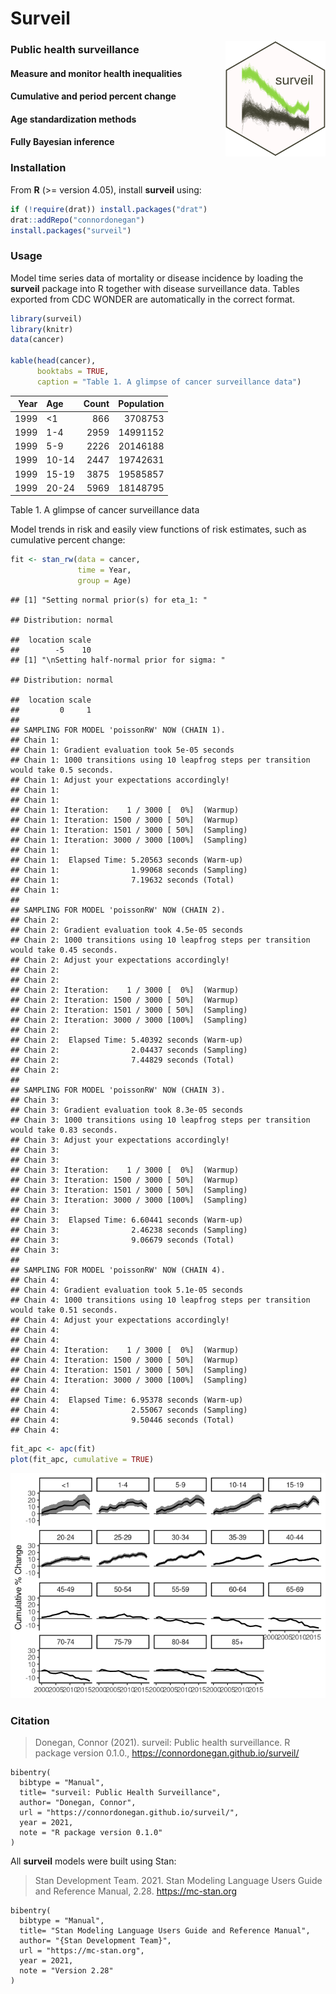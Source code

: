 <!-- README.md is generated from README.Rmd. Please edit that file -->

# Surveil

<img src="man/figures/logo.png" align="right" width="160" />

### Public health surveillance

#### Measure and monitor health inequalities

#### Cumulative and period percent change

#### Age standardization methods

#### Fully Bayesian inference

### Installation

From **R** (\>= version 4.05), install **surveil** using:

``` r
if (!require(drat)) install.packages("drat")
drat::addRepo("connordonegan")
install.packages("surveil")
```

### Usage

Model time series data of mortality or disease incidence by loading the
**surveil** package into R together with disease surveillance data.
Tables exported from CDC WONDER are automatically in the correct format.

``` r
library(surveil)
library(knitr)
data(cancer)

kable(head(cancer), 
      booktabs = TRUE,
      caption = "Table 1. A glimpse of cancer surveillance data")
```

| Year | Age   | Count | Population |
|-----:|:------|------:|-----------:|
| 1999 | \<1   |   866 |    3708753 |
| 1999 | 1-4   |  2959 |   14991152 |
| 1999 | 5-9   |  2226 |   20146188 |
| 1999 | 10-14 |  2447 |   19742631 |
| 1999 | 15-19 |  3875 |   19585857 |
| 1999 | 20-24 |  5969 |   18148795 |

Table 1. A glimpse of cancer surveillance data

Model trends in risk and easily view functions of risk estimates, such
as cumulative percent change:

``` r
fit <- stan_rw(data = cancer,
               time = Year,
               group = Age)
```

    ## [1] "Setting normal prior(s) for eta_1: "

    ## Distribution: normal

    ##  location scale
    ##        -5    10
    ## [1] "\nSetting half-normal prior for sigma: "

    ## Distribution: normal

    ##  location scale
    ##         0     1
    ## 
    ## SAMPLING FOR MODEL 'poissonRW' NOW (CHAIN 1).
    ## Chain 1: 
    ## Chain 1: Gradient evaluation took 5e-05 seconds
    ## Chain 1: 1000 transitions using 10 leapfrog steps per transition would take 0.5 seconds.
    ## Chain 1: Adjust your expectations accordingly!
    ## Chain 1: 
    ## Chain 1: 
    ## Chain 1: Iteration:    1 / 3000 [  0%]  (Warmup)
    ## Chain 1: Iteration: 1500 / 3000 [ 50%]  (Warmup)
    ## Chain 1: Iteration: 1501 / 3000 [ 50%]  (Sampling)
    ## Chain 1: Iteration: 3000 / 3000 [100%]  (Sampling)
    ## Chain 1: 
    ## Chain 1:  Elapsed Time: 5.20563 seconds (Warm-up)
    ## Chain 1:                1.99068 seconds (Sampling)
    ## Chain 1:                7.19632 seconds (Total)
    ## Chain 1: 
    ## 
    ## SAMPLING FOR MODEL 'poissonRW' NOW (CHAIN 2).
    ## Chain 2: 
    ## Chain 2: Gradient evaluation took 4.5e-05 seconds
    ## Chain 2: 1000 transitions using 10 leapfrog steps per transition would take 0.45 seconds.
    ## Chain 2: Adjust your expectations accordingly!
    ## Chain 2: 
    ## Chain 2: 
    ## Chain 2: Iteration:    1 / 3000 [  0%]  (Warmup)
    ## Chain 2: Iteration: 1500 / 3000 [ 50%]  (Warmup)
    ## Chain 2: Iteration: 1501 / 3000 [ 50%]  (Sampling)
    ## Chain 2: Iteration: 3000 / 3000 [100%]  (Sampling)
    ## Chain 2: 
    ## Chain 2:  Elapsed Time: 5.40392 seconds (Warm-up)
    ## Chain 2:                2.04437 seconds (Sampling)
    ## Chain 2:                7.44829 seconds (Total)
    ## Chain 2: 
    ## 
    ## SAMPLING FOR MODEL 'poissonRW' NOW (CHAIN 3).
    ## Chain 3: 
    ## Chain 3: Gradient evaluation took 8.3e-05 seconds
    ## Chain 3: 1000 transitions using 10 leapfrog steps per transition would take 0.83 seconds.
    ## Chain 3: Adjust your expectations accordingly!
    ## Chain 3: 
    ## Chain 3: 
    ## Chain 3: Iteration:    1 / 3000 [  0%]  (Warmup)
    ## Chain 3: Iteration: 1500 / 3000 [ 50%]  (Warmup)
    ## Chain 3: Iteration: 1501 / 3000 [ 50%]  (Sampling)
    ## Chain 3: Iteration: 3000 / 3000 [100%]  (Sampling)
    ## Chain 3: 
    ## Chain 3:  Elapsed Time: 6.60441 seconds (Warm-up)
    ## Chain 3:                2.46238 seconds (Sampling)
    ## Chain 3:                9.06679 seconds (Total)
    ## Chain 3: 
    ## 
    ## SAMPLING FOR MODEL 'poissonRW' NOW (CHAIN 4).
    ## Chain 4: 
    ## Chain 4: Gradient evaluation took 5.1e-05 seconds
    ## Chain 4: 1000 transitions using 10 leapfrog steps per transition would take 0.51 seconds.
    ## Chain 4: Adjust your expectations accordingly!
    ## Chain 4: 
    ## Chain 4: 
    ## Chain 4: Iteration:    1 / 3000 [  0%]  (Warmup)
    ## Chain 4: Iteration: 1500 / 3000 [ 50%]  (Warmup)
    ## Chain 4: Iteration: 1501 / 3000 [ 50%]  (Sampling)
    ## Chain 4: Iteration: 3000 / 3000 [100%]  (Sampling)
    ## Chain 4: 
    ## Chain 4:  Elapsed Time: 6.95378 seconds (Warm-up)
    ## Chain 4:                2.55067 seconds (Sampling)
    ## Chain 4:                9.50446 seconds (Total)
    ## Chain 4:

``` r
fit_apc <- apc(fit)
plot(fit_apc, cumulative = TRUE)
```

![](README_files/figure-markdown_github/unnamed-chunk-2-1.png)

### Citation

> Donegan, Connor (2021). surveil: Public health surveillance. R package
> version 0.1.0., <https://connordonegan.github.io/surveil/>

    bibentry(
      bibtype = "Manual",
      title= "surveil: Public Health Surveillance",
      author= "Donegan, Connor",
      url = "https://connordonegan.github.io/surveil/",
      year = 2021,
      note = "R package version 0.1.0"
    )

All **surveil** models were built using Stan:

> Stan Development Team. 2021. Stan Modeling Language Users Guide and
> Reference Manual, 2.28. <https://mc-stan.org>

    bibentry(
      bibtype = "Manual",
      title= "Stan Modeling Language Users Guide and Reference Manual",
      author= "{Stan Development Team}",
      url = "https://mc-stan.org",
      year = 2021,
      note = "Version 2.28"
    )
